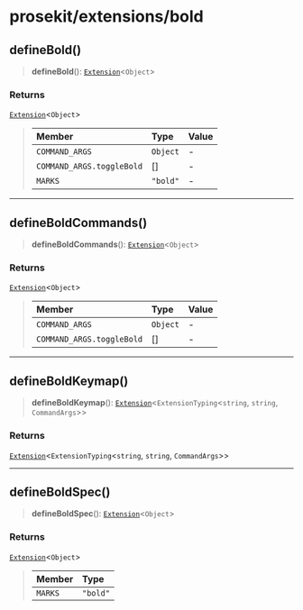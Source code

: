 # prosekit/extensions/bold

<a id="defineBold" name="defineBold"></a>

## defineBold()

> **defineBold**(): [`Extension`](../core.md#ExtensionT)\<`Object`\>

### Returns

[`Extension`](../core.md#ExtensionT)\<`Object`\>

> | Member | Type | Value |
> | :------ | :------ | :------ |
> | `COMMAND_ARGS` | `Object` | - |
> | `COMMAND_ARGS.toggleBold` | [] | - |
> | `MARKS` | `"bold"` | - |
>

***

<a id="defineBoldCommands" name="defineBoldCommands"></a>

## defineBoldCommands()

> **defineBoldCommands**(): [`Extension`](../core.md#ExtensionT)\<`Object`\>

### Returns

[`Extension`](../core.md#ExtensionT)\<`Object`\>

> | Member | Type | Value |
> | :------ | :------ | :------ |
> | `COMMAND_ARGS` | `Object` | - |
> | `COMMAND_ARGS.toggleBold` | [] | - |
>

***

<a id="defineBoldKeymap" name="defineBoldKeymap"></a>

## defineBoldKeymap()

> **defineBoldKeymap**(): [`Extension`](../core.md#ExtensionT)\<`ExtensionTyping`\<`string`, `string`, `CommandArgs`\>\>

### Returns

[`Extension`](../core.md#ExtensionT)\<`ExtensionTyping`\<`string`, `string`, `CommandArgs`\>\>

***

<a id="defineBoldSpec" name="defineBoldSpec"></a>

## defineBoldSpec()

> **defineBoldSpec**(): [`Extension`](../core.md#ExtensionT)\<`Object`\>

### Returns

[`Extension`](../core.md#ExtensionT)\<`Object`\>

> | Member | Type |
> | :------ | :------ |
> | `MARKS` | `"bold"` |
>
